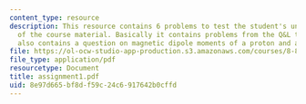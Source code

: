 ```yaml
---
content_type: resource
description: This resource contains 6 problems to test the student's understanding
  of the course material. Basically it contains problems from the Q&L textbook. It
  also contains a question on magnetic dipole moments of a proton and a neutron.
file: https://ol-ocw-studio-app-production.s3.amazonaws.com/courses/8-811-particle-physics-ii-fall-2005/8e97d665bf8df59c24c6917642b0cffd_assignment1.pdf
file_type: application/pdf
resourcetype: Document
title: assignment1.pdf
uid: 8e97d665-bf8d-f59c-24c6-917642b0cffd
---
```

